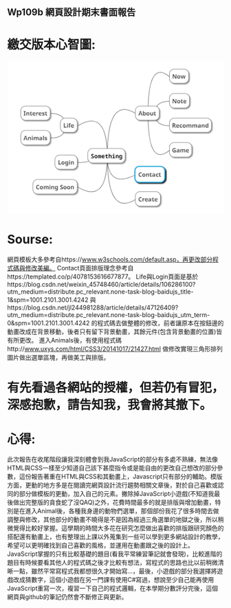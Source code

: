 ## Wp109b 網頁設計期末書面報告

# 繳交版本心智圖:
![MindMappp](MindMap.png)


# Sourse:
網頁模板大多參考自https://www.w3schools.com/default.asp，再更改部分程式碼與修改美編。
Contact頁面排版理念參考自https://templated.co/p/4078153616677877。
Life與Login頁面是基於https://blog.csdn.net/weixin_45748460/article/details/106286100?utm_medium=distribute.pc_relevant.none-task-blog-baidujs_title-1&spm=1001.2101.3001.4242 與https://blog.csdn.net/jl244981288/article/details/47126409?utm_medium=distribute.pc_relevant.none-task-blog-baidujs_utm_term-0&spm=1001.2101.3001.4242 的程式碼去做整體的修改，前者讓原本在按鈕邊的動畫改成在背景移動，後者只有留下背景動畫，其餘元件(包含背景動畫的位置)皆有所更改。
進入Animals後，有使用程式碼http://www.uxys.com/html/CSS3/20141017/21427.html 做修改實現三角形排列圖片做出選單區塊，再做美工與排版。

# 有先看過各網站的授權，但若仍有冒犯，深感抱歉，請告知我，我會將其撤下。

# 心得:
此次報告在收尾階段讓我深刻體會到我JavaScript的部分有多處不熟練，無法像HTML與CSS一樣至少知道自己該下甚麼指令或是能自由的更改自己想改的部分參數，這份報告著重在HTML與CSS和其動畫上，Javascript只有部分的輔助。模版方面，更動的地方多是在閱讀完網頁設計流行趨勢相關文章後，對於自己喜歡或認同的部分做模板的更動，加入自己的元素。撇除掉JavaScript小遊戲(不知道我最後做出完整版的貪食蛇了沒QAQ)之外，花費時間最多的就是排版與增加動畫，特別是在進入Animal後，各種我身邊的動物們選單，那個部份我花了很多時間去做調整與修改，其他部分的動畫不曉得是不是因為經過三角選單的地獄之後，所以稍微覺得比較好掌握。這學期的時間大多花在研究怎麼做出喜歡的排版跟研究顏色的搭配還有動畫上，也有整理出上課以外蒐集到一些可以學到更多網站設計的教學，希望可以更明確找到自己喜歡的風格，並運用在動畫跟之後的設計上。JavaScript掌握的只有比較基礎的題目(看我平常練習筆記就會發現)，比較進階的題目有時候要看其他人的程式碼之後才比較有想法，寫程式的思路也比以前稍微清晰一點，雖然平常寫程式我都想很久才開始寫...，最後，小遊戲的部分我選擇將遊戲改成猜數字，這個小遊戲在另一門課有使用C#寫過，想說至少自己能再使用JavaScript重寫一次，複習一下自己的程式邏輯，在本學期分數評分完後，這個網頁與github的筆記仍然會不斷修正與更新。